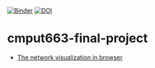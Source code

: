 [![Binder](https://mybinder.org/badge_logo.svg)](https://mybinder.org/v2/gh/nimamahmoudi/cmput663-final-project/master)
[![DOI](https://zenodo.org/badge/DOI/10.5281/zenodo.2620607.svg)](https://doi.org/10.5281/zenodo.2620607)


# cmput663-final-project

- [The network visualization in browser](http://nimamahmoudi.github.io/cmput663-final-project)
